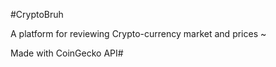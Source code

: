 #CryptoBruh

 A platform for reviewing Crypto-currency market and prices ~ 

Made with CoinGecko API#
